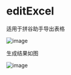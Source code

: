 # editExcel
适用于拼谷助手导出表格

![image](https://github.com/user-attachments/assets/31de66ca-2202-4d9a-9a78-4b17781c15f5)

生成结果如图

![image](https://github.com/user-attachments/assets/21417765-d487-4415-bb8b-6f189d70c775)

